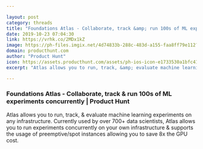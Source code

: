 ```yaml
---

layout: post
category: threads
title: "Foundations Atlas - Collaborate, track &amp; run 100s of ML experiments concurrently"
date: 2019-10-23 07:04:30
link: https://vrhk.co/2MDx1kZ
image: https://ph-files.imgix.net/4d74833b-288c-483d-a155-faa8ff79e112?auto=format&fit=crop&h=512&w=1024
domain: producthunt.com
author: "Product Hunt"
icon: https://assets.producthunt.com/assets/ph-ios-icon-e1733530a1bfc41080db8161823f1ef262cdbbc933800c0a2a706f70eb9c277a.png
excerpt: "Atlas allows you to run, track, &amp; evaluate machine learning experiments on any infrastructure. Currently used by over 700+ data scientists, Atlas allows you to run experiments concurrently on your own infrastructure &amp; supports the usage of preemptive/spot instances allowing you to save 8x the GPU cost."

---
```


### Foundations Atlas - Collaborate, track &amp; run 100s of ML experiments concurrently | Product Hunt

Atlas allows you to run, track, &amp; evaluate machine learning experiments on any infrastructure. Currently used by over 700+ data scientists, Atlas allows you to run experiments concurrently on your own infrastructure &amp; supports the usage of preemptive/spot instances allowing you to save 8x the GPU cost.